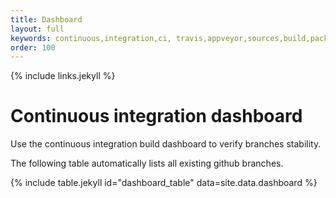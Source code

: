 ```yaml
---
title: Dashboard
layout: full
keywords: continuous,integration,ci, travis,appveyor,sources,build,package,gcc,clang,msvc,visual studio,mac,osx,ios,windows,linux,debian,freebsd
order: 100
---
```


{% include links.jekyll %}

Continuous integration dashboard
================================

Use the continuous integration build dashboard to verify branches stability.

The following table automatically lists all existing github branches.

{% include table.jekyll id="dashboard_table" data=site.data.dashboard %}
<script type="text/javascript" src="{{site.baseurl}}/script/populate_badges.js"></script>
<script>myTableBadges.populate("dashboard_table", "https://api.github.com/repos/guillaumeblanc/ozz-animation/branches");</script>
